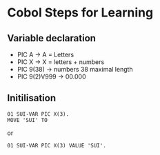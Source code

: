 # Cobol Steps for Learning

## Variable declaration

- PIC A -> A = Letters
- PIC X -> X = letters + numbers
- PIC 9(38) -> numbers 38 maximal length
- PIC 9(2)V999 -> 00.000

## Initilisation

```cobol
01 SUI-VAR PIC X(3).
MOVE 'SUI' TO
```

or

```cobol
01 SUI-VAR PIC X(3) VALUE 'SUI'.
```

